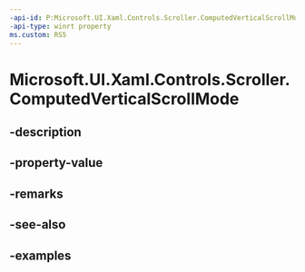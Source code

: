 ```yaml
---
-api-id: P:Microsoft.UI.Xaml.Controls.Scroller.ComputedVerticalScrollMode
-api-type: winrt property
ms.custom: RS5
---
```


<!-- Property syntax.
public ScrollerScrollMode ComputedVerticalScrollMode { get; }
-->

# Microsoft.UI.Xaml.Controls.Scroller.ComputedVerticalScrollMode

## -description

## -property-value

## -remarks

## -see-also

## -examples

